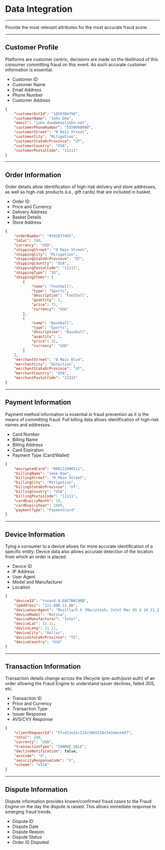 # Data Integration

---

Provide the most relevant attributes for the most accurate fraud score.

---

## Customer Profile

Platforms are customer centric, decisions are made on the likelihood of this consumer committing fraud on this event. As such accurate customer information is essential.

- Customer ID
- Customer Name
- Email Address
- Phone Number
- Customer Address

```json
{
    "customerExtId": "1029384756",
    "customerName": "John Doe",
    "email": "john.doe@emailjohn.net",
    "customerPhoneNumber": "5550000000",
    "customerStreet": "0 Main Street",
    "customerCity": "Mitigation",
    "customerStateOrProvince": "UT",
    "customerCountry": "USA",
    "customerPostalCode": "11111"
}
```

---

## Order Information

Order details allow identification of high-risk delivery and store addresses, as well as high-risk products (i.e., gift cards) that are included in basket. 

- Order ID
- Price and Currency
- Delivery Address
- Basket Details
- Store Address

```json
{
    "orderNumber": "0192837465",
    "total": 100,
    "currency": "USD",
    "shippingStreet": "0 Main Street",
    "shippingCity": "Mitigation",
    "shippingStateOrProvince": "UT",
    "shippingCountry": "USA",
    "shippingPostalCode": "11111",
    "shippingType": "SD",
    "shippingItems": [
        {
            "name": "Football",
            "type": "Sports",
            "description": "Football",
            "quantity": 1,
            "price": 75,
            "currency": "USD"
        },
        {
            "name": "Baseball",
            "type": "Sports",
            "description": "Baseball",
            "quantity": 1,
            "price": 25,
            "currency": "USD"
        }
    ],
    "merchantStreet": "0 Main Blvd",
    "merchantCity": "Detection",
    "merchantStateOrProvince": "UT",
    "merchantCountry": "USA",
    "merchantPostalCode": "22222"
}
```

---

## Payment Information

Payment method information is essential in fraud prevention as it is the means of committing fraud. Full billing data allows identification of high-risk names and addresses.

- Card Number
- Billing Name
- Billing Address
- Card Expiration
- Payment Type (Card/Wallet)

```json
{
    "encryptedCard": "000111000111",
    "billingName": "Jane Doe",
    "billingStreet": "0 Main Street",
    "billingCity": "Mitigation",
    "bilingStateOrProvince": "UT",
    "billingCountry": "USA",
    "billingPostalCode": "11111",
    "cardExpiryMonth": 10,
    "cardExpiryYear": 2099,
    "paymentType": "PaymentCard"
}
```

---

## Device Information

Tying a consumer to a device allows for more accurate identification of a specific entity. Device data also allows accurate detection of the location from which an order is placed.

- Device ID
- IP Address
- User Agent
- Model and Manufacturer
- Location

```json
{
    "deviceId": "rvnand-4-EAF7B6C9RB",
    "ipAddress": "111.000.11.00",
    "deviceUserAgent": "Mozilla/5.0 (Macintosh; Intel Mac OS X 10_11_2) AppleWebKit/601.3.9 (KHTML, like Gecko) Version/9.0.2 Safari/601.3)",
    "deviceModel": "Retina",
    "deviceManufacturer": "Intel",
    "deviceLat": 11.11,
    "deviceLong": 11.11,
    "deviceCity": "Dallas",
    "deviceStateOrProvince": "TX",
    "deviceCountry": "USA"
}
```

---

## Transaction Information

Transaction details change across the lifecycle (pre-auth/post-auth) of an order allowing the Fraud Engine to understand issuer declines, failed 3DS, etc.

- Transaction ID
- Price and Currency
- Transaction Type
- Issuer Response
- AVS/CVV Response

```json
{
    "clientRequestId": "5fcd13e2ec114c58b5216c542a4ce4d7",
    "total": 100,
    "currency": "USD",
    "transactionType": "CHARGE_SALE",
    "declineNotification": false,
    "avsCode": "X",
    "securityResponseCode": "V",
    "scheme": "VISA"
}
```

---

## Dispute Information

Dispute information provides known/confirmed fraud cases to the Fraud Engine on the day the dispute is raised. This allows immediate response to emerging fraud trends.

- Dispute ID
- Dispute Date
- Dispute Reason
- Dispute Status
- Order ID Disputed






